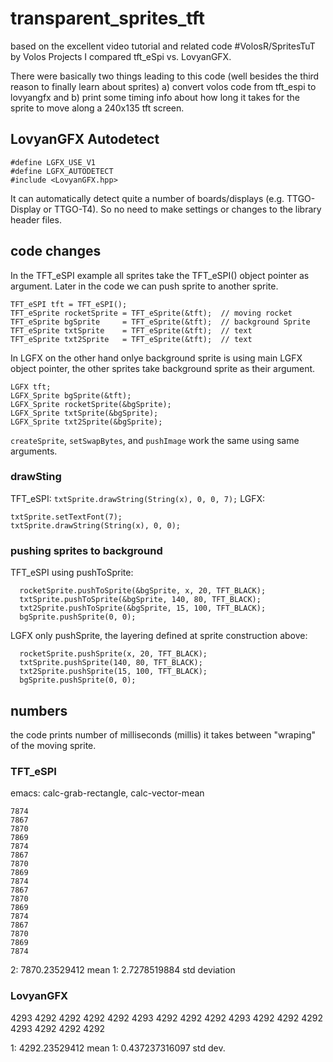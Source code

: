 # transparent_sprites_tft
based on the excellent video tutorial and related code #VolosR/SpritesTuT by Volos Projects I compared tft_eSpi vs. LovyanGFX.

There were basically two things leading to this code (well besides the third reason to finally learn about sprites) a) convert volos code from tft_espi to lovyangfx and b) print some timing info about how long it takes for the sprite to move along a 240x135 tft screen.



## LovyanGFX Autodetect
```
#define LGFX_USE_V1
#define LGFX_AUTODETECT
#include <LovyanGFX.hpp>
```
It can automatically detect quite a number of boards/displays (e.g. TTGO-Display or TTGO-T4). So no need to make settings or changes to the library header files.


## code changes
In the TFT_eSPI example all sprites take the TFT_eSPI() object pointer as argument. Later in the code we can push sprite to another sprite.

```
TFT_eSPI tft = TFT_eSPI();
TFT_eSprite rocketSprite = TFT_eSprite(&tft);  // moving rocket
TFT_eSprite bgSprite     = TFT_eSprite(&tft);  // background Sprite
TFT_eSprite txtSprite    = TFT_eSprite(&tft);  // text
TFT_eSprite txt2Sprite   = TFT_eSprite(&tft);  // text
```

In LGFX on the other hand onlye background sprite is using main LGFX object pointer, the other sprites take background sprite as their argument.
```
LGFX tft;
LGFX_Sprite bgSprite(&tft);
LGFX_Sprite rocketSprite(&bgSprite);
LGFX_Sprite txtSprite(&bgSprite);
LGFX_Sprite txt2Sprite(&bgSprite);
```


`createSprite`, `setSwapBytes`, and `pushImage` work the same using same arguments.


### drawSting
TFT_eSPI:
`txtSprite.drawString(String(x), 0, 0, 7);`
LGFX:
```
txtSprite.setTextFont(7);
txtSprite.drawString(String(x), 0, 0);
```

### pushing sprites to background
TFT_eSPI using pushToSprite:
```
  rocketSprite.pushToSprite(&bgSprite, x, 20, TFT_BLACK);
  txtSprite.pushToSprite(&bgSprite, 140, 80, TFT_BLACK);
  txt2Sprite.pushToSprite(&bgSprite, 15, 100, TFT_BLACK);
  bgSprite.pushSprite(0, 0);
```
LGFX only pushSprite, the layering defined at sprite construction above:
```
  rocketSprite.pushSprite(x, 20, TFT_BLACK);
  txtSprite.pushSprite(140, 80, TFT_BLACK);
  txt2Sprite.pushSprite(15, 100, TFT_BLACK);
  bgSprite.pushSprite(0, 0);
```



## numbers
the code prints number of milliseconds (millis) it takes between "wraping" of the moving sprite.

### TFT_eSPI
emacs: calc-grab-rectangle, calc-vector-mean
```
7874
7867
7870
7869
7874
7867
7870
7869
7874
7867
7870
7869
7874
7867
7870
7869
7874
```
2:  7870.23529412 mean
1:  2.7278519884  std deviation


### LovyanGFX
4293
4292
4292
4292
4292
4293
4292
4292
4292
4293
4292
4292
4292
4293
4292
4292
4292

1:  4292.23529412   mean
1:  0.437237316097  std dev.

